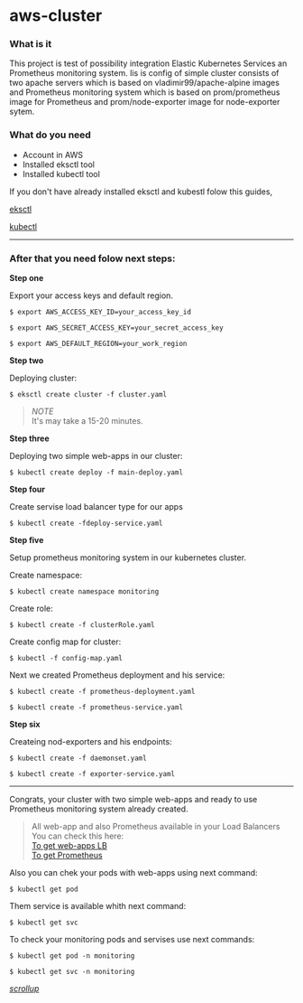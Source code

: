 <a id="achor"></a>
# aws-cluster
### What is it
  This project is test of possibility integration  Elastic Kubernetes Services an Prometheus monitoring system.
  Iis is config of simple cluster consists of two apache servers which is based on vladimir99/apache-alpine images and Prometheus monitoring system which is based  on prom/prometheus image for Prometheus and prom/node-exporter image for node-exporter sytem.
  ### What do you need
  * Account in AWS
  * Installed eksctl tool
  * Installed kubectl tool

If you don't have already installed eksctl and kubestl folow this guides,

[eksctl](https://docs.aws.amazon.com/eks/latest/userguide/eksctl.html)

[kubectl](https://docs.aws.amazon.com/eks/latest/userguide/install-kubectl.html)
***

### After that you need folow next steps:

__Step one__ 

Export your access keys and default region.

```
$ export AWS_ACCESS_KEY_ID=your_access_key_id
```
```
$ export AWS_SECRET_ACCESS_KEY=your_secret_access_key
```
```
$ export AWS_DEFAULT_REGION=your_work_region
```

__Step two__

Deploying cluster:
```
$ eksctl create cluster -f cluster.yaml
```
> _NOTE_<br>
> It's may take a 15-20 minutes. 

__Step three__

Deploying two simple web-apps in our cluster:
```
$ kubectl create deploy -f main-deploy.yaml
```
__Step four__

Create servise load balancer type for our apps
```
$ kubectl create -fdeploy-service.yaml
```
__Step five__

Setup prometheus monitoring system in our kubernetes cluster.

Create namespace:
```
$ kubectl create namespace monitoring
```
Create role:
```
$ kubectl create -f clusterRole.yaml
```
Create config map for cluster:
```
$ kubectl -f config-map.yaml
```
Next we created Prometheus deployment and his service:
```
$ kubectl create -f prometheus-deployment.yaml
```
```
$ kubectl create -f prometheus-service.yaml
```
__Step six__

Createing nod-exporters and his endpoints:
```
$ kubectl create -f daemonset.yaml
```
```
$ kubectl create -f exporter-service.yaml
```
---
Congrats, your cluster with two simple web-apps and ready to use Prometheus monitoring system already created.
>All web-app and also Prometheus available in your Load Balancers You can check this here: <br>
[To get web-apps LB](#web-app) <br>
[To get Prometheus](#pometheus)

Also you can chek your pods with web-apps using next command:
```
$ kubectl get pod
```
<a id="web-app"></a>
Them service is available whith next command: 
```
$ kubectl get svc
```
To check your monitoring pods and servises use next commands:
```
$ kubectl get pod -n monitoring 
```
<a id="prometheus"></a>
```
$ kubectl get svc -n monitoring
```
[_scrollup_](#anchor)
